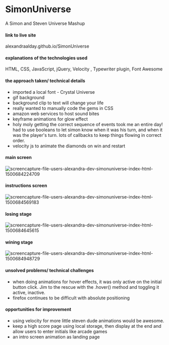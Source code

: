 # SimonUniverse
A Simon and Steven Universe Mashup
#### link to live site
alexandraalday.github.io/SimonUniverse

#### explanations of the technologies used
HTML, CSS, JavaScript, jQuery, Velocity , Typewriter plugin, Font Awesome


#### the approach taken/ technical details
* imported a local font - Crystal Universe
* gif background
* background clip to text will change your life
* really wanted to manually code the gems in CSS
* amazon web services to host sound bites
* keyframe animations for glow effect
* holy moly getting the correct sequence of events took me an entire day! had to use booleans to let simon know when it was his turn, and when it was the player's turn. lots of callbacks to keep things flowing in correct order.
* velocity js to animate the diamonds on win and restart 

#### main screen
![screencapture-file-users-alexandra-dev-simonuniverse-index-html-1500684224709](https://user-images.githubusercontent.com/17508245/28486892-3b4545f6-6e3c-11e7-8659-482f92f0d86e.png)

#### instructions screen
![screencapture-file-users-alexandra-dev-simonuniverse-index-html-1500684569183](https://user-images.githubusercontent.com/17508245/28486951-fc22ce56-6e3c-11e7-989f-e37278113bb6.png)

#### losing stage
![screencapture-file-users-alexandra-dev-simonuniverse-index-html-1500684645615](https://user-images.githubusercontent.com/17508245/28486968-2a5a3bba-6e3d-11e7-9f72-0ca5e644de66.png)

#### wining stage
![screencapture-file-users-alexandra-dev-simonuniverse-index-html-1500684948729](https://user-images.githubusercontent.com/17508245/28487009-de5d4472-6e3d-11e7-8851-f071aff1b3c4.png)

#### unsolved problems/ technical challenges
* when doing animations for hover effects, it was only active on the initial button click. Jim to the rescue with the .hover() method and toggling it active, inactive.
* firefox continues to be difficult with absolute positioning 

#### opportunities for improvement
* using velocity for more little steven dude animations would be awesome. 
* keep a high score page using local storage, then display at the end and allow users to enter initials like arcade games
* an intro screen animation as landing page


